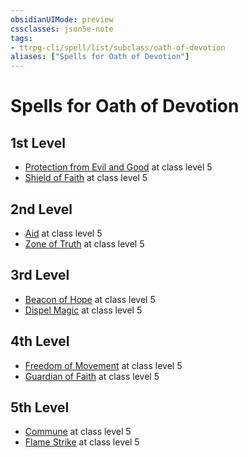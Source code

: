 ```yaml
---
obsidianUIMode: preview
cssclasses: json5e-note
tags:
- ttrpg-cli/spell/list/subclass/oath-of-devotion
aliases: ["Spells for Oath of Devotion"]
---
```

# Spells for Oath of Devotion

## 1st Level

- [Protection from Evil and Good](2-Mechanics/CLI/spells/protection-from-evil-and-good-xphb.md "XPHB") at class level 5
- [Shield of Faith](2-Mechanics/CLI/spells/shield-of-faith-xphb.md "XPHB") at class level 5

## 2nd Level

- [Aid](2-Mechanics/CLI/spells/aid-xphb.md "XPHB") at class level 5
- [Zone of Truth](2-Mechanics/CLI/spells/zone-of-truth-xphb.md "XPHB") at class level 5

## 3rd Level

- [Beacon of Hope](2-Mechanics/CLI/spells/beacon-of-hope-xphb.md "XPHB") at class level 5
- [Dispel Magic](2-Mechanics/CLI/spells/dispel-magic-xphb.md "XPHB") at class level 5

## 4th Level

- [Freedom of Movement](2-Mechanics/CLI/spells/freedom-of-movement-xphb.md "XPHB") at class level 5
- [Guardian of Faith](2-Mechanics/CLI/spells/guardian-of-faith-xphb.md "XPHB") at class level 5

## 5th Level

- [Commune](2-Mechanics/CLI/spells/commune-xphb.md "XPHB") at class level 5
- [Flame Strike](2-Mechanics/CLI/spells/flame-strike-xphb.md "XPHB") at class level 5
